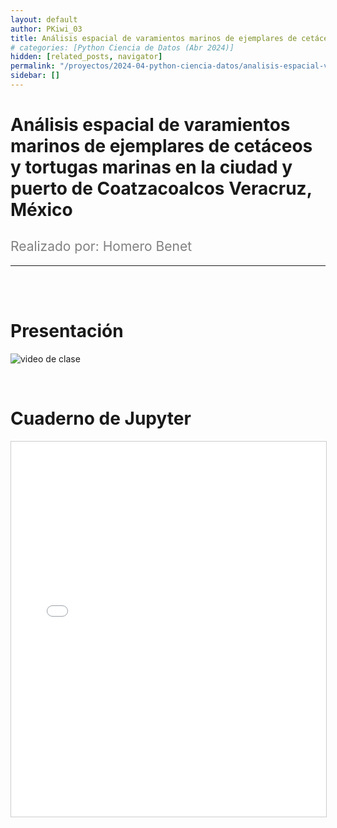 ```yaml
---
layout: default
author: PKiwi_03
title: Análisis espacial de varamientos marinos de ejemplares de cetáceos y tortugas marinas en la ciudad y puerto de Coatzacoalcos Veracruz, México
# categories: [Python Ciencia de Datos (Abr 2024)]
hidden: [related_posts, navigator]
permalink: "/proyectos/2024-04-python-ciencia-datos/analisis-espacial-varamientos-marinos.html"
sidebar: []
---
```


# Análisis espacial de varamientos marinos de ejemplares de cetáceos y tortugas marinas en la ciudad y puerto de Coatzacoalcos Veracruz, México
<h2 style="color: gray; font-weight: normal;">
Realizado por: Homero Benet
</h2>

---

<br><br>

# Presentación

![video de clase](https://youtu.be/5_pqFyzCIKU)

<br>

# Cuaderno de Jupyter

<iframe 
    src="/assets/html/homero_benet.html" 
    width="100%" 
    height="600" 
    style="border: 1px solid #ccc;"
></iframe>